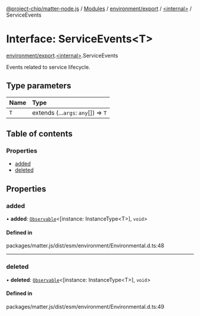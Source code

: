 [@project-chip/matter-node.js](../README.md) / [Modules](../modules.md) / [environment/export](../modules/environment_export.md) / [\<internal\>](../modules/environment_export._internal_.md) / ServiceEvents

# Interface: ServiceEvents\<T\>

[environment/export](../modules/environment_export.md).[\<internal\>](../modules/environment_export._internal_.md).ServiceEvents

Events related to service lifecycle.

## Type parameters

| Name | Type |
| :------ | :------ |
| `T` | extends (...`args`: `any`[]) => `T` |

## Table of contents

### Properties

- [added](environment_export._internal_.ServiceEvents.md#added)
- [deleted](environment_export._internal_.ServiceEvents.md#deleted)

## Properties

### added

• **added**: [`Observable`](util_export.Observable.md)\<[instance: InstanceType\<T\>], `void`\>

#### Defined in

packages/matter.js/dist/esm/environment/Environmental.d.ts:48

___

### deleted

• **deleted**: [`Observable`](util_export.Observable.md)\<[instance: InstanceType\<T\>], `void`\>

#### Defined in

packages/matter.js/dist/esm/environment/Environmental.d.ts:49
